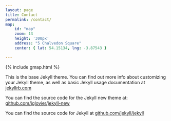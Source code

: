 ```yaml
---
layout: page
title: Contact
permalink: /contact/
map:
    id: "map"
    zoom: 13
    height: '300px'
    address: "5 Chalvedon Square"
    center: { lat: 54.15134, lng: -3.87543 }

---
```


{% include gmap.html %}

This is the base Jekyll theme. You can find out more info about customizing your Jekyll theme, as well as basic Jekyll usage documentation at [jekyllrb.com](http://jekyllrb.com/)

You can find the source code for the Jekyll new theme at: [github.com/jglovier/jekyll-new](https://github.com/jglovier/jekyll-new)

You can find the source code for Jekyll at [github.com/jekyll/jekyll](https://github.com/jekyll/jekyll)
